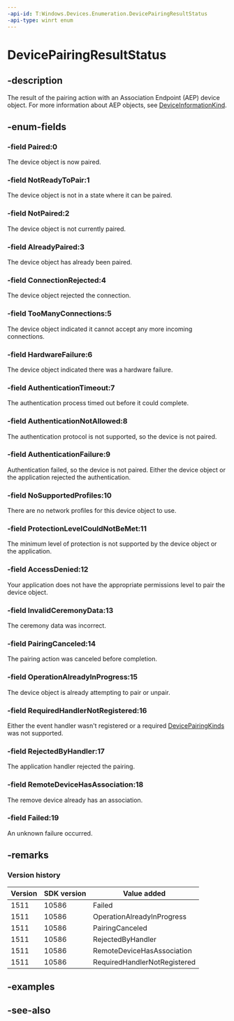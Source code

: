 ```yaml
---
-api-id: T:Windows.Devices.Enumeration.DevicePairingResultStatus
-api-type: winrt enum
---
```


<!-- Enumeration syntax
public enum Windows.Devices.Enumeration.DevicePairingResultStatus : int
-->

# DevicePairingResultStatus

## -description
The result of the pairing action with an Association Endpoint (AEP) device object. For more information about AEP objects, see [DeviceInformationKind](deviceinformationkind.md).

## -enum-fields
### -field Paired:0
The device object is now paired.

### -field NotReadyToPair:1
The device object is not in a state where it can be paired.

### -field NotPaired:2
The device object is not currently paired.

### -field AlreadyPaired:3
The device object has already been paired.

### -field ConnectionRejected:4
The device object rejected the connection.

### -field TooManyConnections:5
The device object indicated it cannot accept any more incoming connections.

### -field HardwareFailure:6
The device object indicated there was a hardware failure.

### -field AuthenticationTimeout:7
The authentication process timed out before it could complete.

### -field AuthenticationNotAllowed:8
The authentication protocol is not supported, so the device is not paired.

### -field AuthenticationFailure:9
Authentication failed, so the device is not paired. Either the device object or the application rejected the authentication.

### -field NoSupportedProfiles:10
There are no network profiles for this device object to use.

### -field ProtectionLevelCouldNotBeMet:11
The minimum level of protection is not supported by the device object or the application.

### -field AccessDenied:12
Your application does not have the appropriate permissions level to pair the device object.

### -field InvalidCeremonyData:13
The ceremony data was incorrect.

### -field PairingCanceled:14
The pairing action was canceled before completion.

### -field OperationAlreadyInProgress:15
The device object is already attempting to pair or unpair.

### -field RequiredHandlerNotRegistered:16
Either the event handler wasn't registered or a required [DevicePairingKinds](devicepairingkinds.md) was not supported.

### -field RejectedByHandler:17
The application handler rejected the pairing.

### -field RemoteDeviceHasAssociation:18
The remove device already has an association.

### -field Failed:19
An unknown failure occurred.


## -remarks

### Version history

| Version | SDK version | Value added |
| -- | -- | -- |
| 1511 | 10586 | Failed |
| 1511 | 10586 | OperationAlreadyInProgress |
| 1511 | 10586 | PairingCanceled |
| 1511 | 10586 | RejectedByHandler |
| 1511 | 10586 | RemoteDeviceHasAssociation |
| 1511 | 10586 | RequiredHandlerNotRegistered |

## -examples

## -see-also
